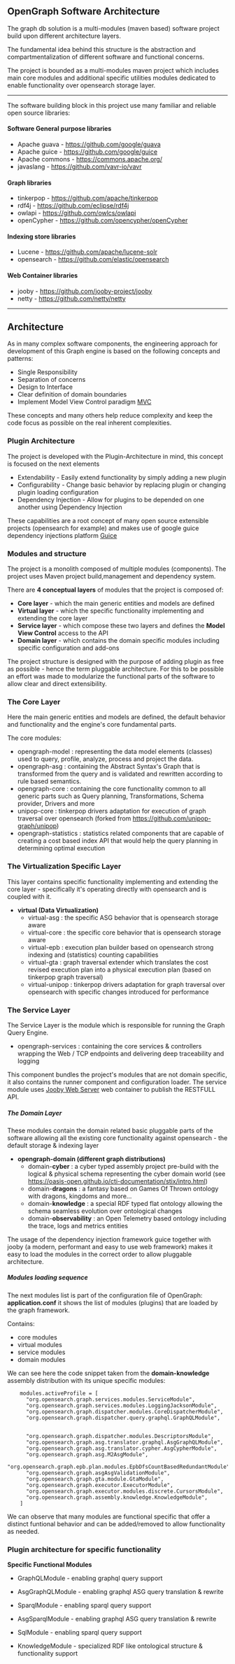 ## OpenGraph Software Architecture

The graph db solution is a multi-modules (maven based) software project build upon different architecture layers.

The fundamental idea behind this structure is the abstraction and compartmentalization of different software and functional
concerns.

The project is bounded as a multi-modules maven project which includes main core modules and additional specific utilities modules dedicated 
to enable functionality over opensearch storage layer.

-------------
 
The software building block in this project use many familiar and reliable open source libraries:

#### Software General purpose libraries
 - Apache guava  - https://github.com/google/guava
 - Apache guice  - https://github.com/google/guice
 - Apache commons - https://commons.apache.org/ 
 - javaslang -      https://github.com/vavr-io/vavr
 
#### Graph libraries
 - tinkerpop - https://github.com/apache/tinkerpop
 - rdf4j -  https://github.com/eclipse/rdf4j
 - owlapi - https://github.com/owlcs/owlapi
 - openCypher - https://github.com/opencypher/openCypher 

#### Indexing store libraries
 - Lucene   - https://github.com/apache/lucene-solr
 - opensearch - https://github.com/elastic/opensearch
 
#### Web Container libraries
 - jooby  - https://github.com/jooby-project/jooby
 - netty  - https://github.com/netty/netty
 

-------------

## Architecture
As in many complex software components, the engineering approach for development of this Graph engine is based on the following
concepts and patterns:

- Single Responsibility
- Separation of concerns
- Design to Interface
- Clear definition of domain boundaries
- Implement Model View Control paradigm [MVC](https://martinfowler.com/eaaDev/uiArchs.html)

These concepts and many others help reduce complexity and keep the code focus as possible on the real inherent complexities.

### Plugin Architecture
The project is developed with the Plugin-Architecture in mind, this concept is focused on the next elements
- Extendability - Easily extend functionality by simply adding a new plugin
- Configurability - Change basic behavior by replacing plugin or changing plugin loading configuration
- Dependency Injection - Allow for plugins to be depended on one another using Dependency Injection

These capabilities are a root concept of many open source extensible projects (opensearch for example) and makes use of
google guice dependency injections platform [Guice](https://github.com/google/guice)

### Modules and structure

The project is a monolith composed of multiple modules (components). The project uses Maven project build,management and dependency system.

There are **4 conceptual layers** of modules that the project is composed of:
- **Core layer** - which the main generic entities and models are defined
- **Virtual layer** - which the specific functionality implementing and extending the core layer
- **Service layer** - which compose these two layers and defines the **Model View Control** access to the API
- **Domain layer** -  which contains the domain specific modules including specific configuration and add-ons

The project structure is designed with the purpose of adding plugin as free as possible - hence the term pluggable architecture.
For this to be possible an effort was made to modularize the functional parts of the software to allow clear and direct extensibility.

### The Core Layer
Here the main generic entities and models are defined, the default behavior and functionality and the engine's core fundamental parts.

The core modules:
 - opengraph-model :  representing the data model elements (classes) used to query, profile, analyze, process and project the data.     
 - opengraph-asg :    containing the Abstract Syntax's Graph that is transformed from the query and is validated and rewritten according to rule based semantics.      
 - opengraph-core  :  containing the core functionality common to all generic parts such as Query planning, Transformations, Schema provider, Drivers and more     
 - unipop-core  : tinkerpop drivers adaptation for execution of graph traversal over opensearch (forked from https://github.com/unipop-graph/unipop)     
 - opengraph-statistics  :  statistics related components that are capable of creating a cost based index API that would help the query planning in determining optimal execution      

### The Virtualization Specific Layer

This layer contains specific functionality implementing and extending the core layer - specifically it's operating directly with opensearch and is coupled with it. 
 
- **virtual (Data Virtualization)**
    - virtual-asg :   the specific ASG behavior that is opensearch storage aware
    - virtual-core :  the specific core behavior that is opensearch storage aware
    - virtual-epb :   execution plan builder based on opensearch strong indexing and (statistics) counting capabilities
    - virtual-gta :   graph traversal extender which translates the cost revised execution plan into a physical execution plan (based on tinkerpop graph traversal)
    - virtual-unipop :  tinkerpop drivers adaptation for graph traversal over opensearch with specific changes introduced for performance

### The Service Layer

The Service Layer is the module which is responsible for running the Graph Query Engine.
- opengraph-services  :  containing the core services & controllers wrapping the Web / TCP endpoints and delivering deep traceability and logging

This component bundles the project's modules that are not domain specific, it also contains the runner component and configuration loader.
The service module uses [Jooby Web Server](https://github.com/jooby-project/jooby) web container to publish the RESTFULL API.

##### The Domain  Layer

These modules contain the domain related basic pluggable parts of the software allowing all the existing core functionality against opensearch - the default storage & indexing layer

- **opengraph-domain (different graph distributions)**
    - domain-**cyber** : a cyber typed assembly project pre-build with the logical & physical schema representing the cyber domain world (see https://oasis-open.github.io/cti-documentation/stix/intro.html)
    - domain-**dragons** : a fantasy based on Games Of Thrown ontology with dragons, kingdoms and more...
    - domain-**knowledge** : a special RDF typed flat ontology allowing the schema seamless evolution over ontological changes
    - domain-**observability** : an Open Telemetry based ontology including the trace, logs and metrics entities 
 
The usage of the dependency injection framework guice together with jooby (a modern, performant and easy to use web framework) makes it easy to load the modules in the correct order to allow pluggable architecture.

##### Modules loading sequence

The next modules list is part of the configuration file of OpenGraph: **application.conf** it shows the list of modules (plugins) that are loaded by the graph framework.

Contains:
  - core modules
  - virtual modules
  - service modules
  - domain modules

We can see here the code snippet taken from the **domain-knowledge** assembly distribution with its unique specific modules: 

```
    modules.activeProfile = [
      "org.opensearch.graph.services.modules.ServiceModule",
      "org.opensearch.graph.services.modules.LoggingJacksonModule",
      "org.opensearch.graph.dispatcher.modules.CoreDispatcherModule",
      "org.opensearch.graph.dispatcher.query.graphql.GraphQLModule",
      
      
      "org.opensearch.graph.dispatcher.modules.DescriptorsModule",
      "org.opensearch.graph.asg.translator.graphql.AsgGraphQLModule",
      "org.opensearch.graph.asg.translator.cypher.AsgCypherModule",
      "org.opensearch.graph.asg.M2AsgModule",
      "org.opensearch.graph.epb.plan.modules.EpbDfsCountBasedRedundantModule"
      "org.opensearch.graph.asgAsgValidationModule",
      "org.opensearch.graph.gta.module.GtaModule",
      "org.opensearch.graph.executor.ExecutorModule",
      "org.opensearch.graph.executor.modules.discrete.CursorsModule",
      "org.opensearch.graph.assembly.knowledge.KnowledgeModule",
    ]
```

We can observe that many modules are functional specific that offer a distinct funtional behavior and can be added/removed to allow functionality as needed.

### Plugin architecture for specific functionality  
**Specific Functional Modules**
  -   GraphQLModule - enabling graphql query support
  -   AsgGraphQLModule - enabling graphql ASG query translation & rewrite
  
  -   SparqlModule - enabling sparql query support
  -   AsgSparqlModule - enabling graphql ASG query translation & rewrite

  -   SqlModule - enabling sparql query support
  -   KnowledgeModule - specialized RDF like ontological structure & functionality support